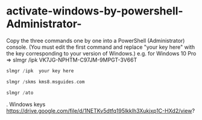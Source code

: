 # activate-windows-by-powershell-Administrator-



Copy the three commands one by one into a PowerShell (Administrator) console. (You must edit the first command and replace "your key here" with the key corresponding to your version of Windows.) 
e.g.  for Windows 10 Pro  =>  slmgr /ipk  VK7JG-NPHTM-C97JM-9MPGT-3V66T


```c++
slmgr /ipk  your key here
```
```c++
slmgr /skms kms8.msguides.com
```
```c++
slmgr /ato
```
.
Windows keys
https://drive.google.com/file/d/1NETKv5dtfq195lkklh3Xukjxp1C-HXd2/view?
